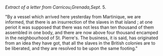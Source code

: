 *Extract of a letter from Carricou,Grenada,Sept*. 5."By a vessel which arrived here yesterday from Martinique, we are informed, that there is an insurrection of the slaves in that island ; at one periot it was supposed that there was not less than ten thousand of them assembled in one body, and there are now above four thousand encamped in the neighbourhood of St. Pierre's. The business, it is said, has originated from an idea they have got, that all the slaves in the British colonies are to be liberated, and they are resolved to be upon the same footing."